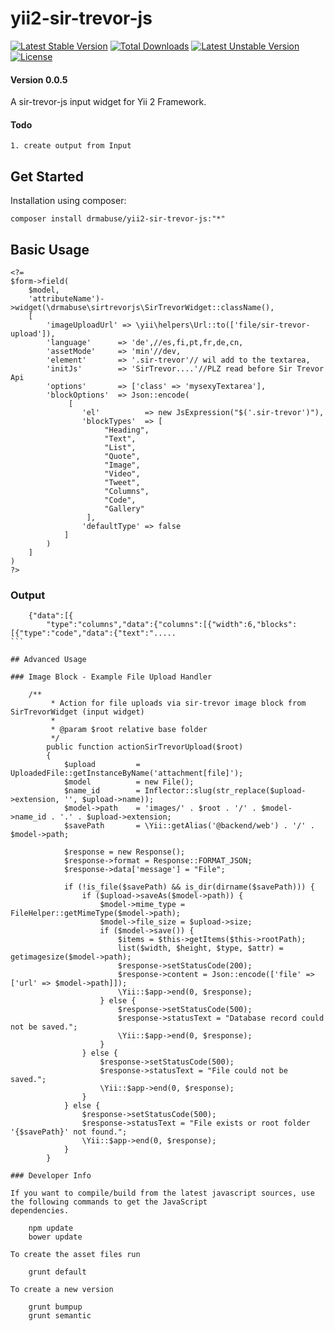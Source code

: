 yii2-sir-trevor-js
==================
[![Latest Stable Version](https://poser.pugx.org/drmabuse/yii2-sir-trevor-js/v/stable.svg)](https://packagist.org/packages/drmabuse/yii2-sir-trevor-js) [![Total Downloads](https://poser.pugx.org/drmabuse/yii2-sir-trevor-js/downloads.svg)](https://packagist.org/packages/drmabuse/yii2-sir-trevor-js) [![Latest Unstable Version](https://poser.pugx.org/drmabuse/yii2-sir-trevor-js/v/unstable.svg)](https://packagist.org/packages/drmabuse/yii2-sir-trevor-js) [![License](https://poser.pugx.org/drmabuse/yii2-sir-trevor-js/license.svg)](https://packagist.org/packages/drmabuse/yii2-sir-trevor-js)

#### Version 0.0.5
A sir-trevor-js input widget for Yii 2 Framework.

#### Todo
    1. create output from Input
    

## Get Started

Installation using composer:

    composer install drmabuse/yii2-sir-trevor-js:"*"

## Basic Usage

    <?=
    $form->field(
        $model,
        'attributeName')->widget(\drmabuse\sirtrevorjs\SirTrevorWidget::className(),
        [
            'imageUploadUrl' => \yii\helpers\Url::to(['file/sir-trevor-upload']),
            'language'      => 'de',//es,fi,pt,fr,de,cn,
            'assetMode'     => 'min'//dev,
            'element'       => '.sir-trevor'// wil add to the textarea,
            'initJs'        => 'SirTrevor....'//PLZ read before Sir Trevor Api
            'options'       => ['class' => 'mysexyTextarea'],
            'blockOptions'  => Json::encode(
                 [
                    'el'          => new JsExpression("$('.sir-trevor')"),
                    'blockTypes'  => [
                         "Heading",
                         "Text",
                         "List",
                         "Quote",
                         "Image",
                         "Video",
                         "Tweet",
                         "Columns",
                         "Code",
                         "Gallery"
                     ],
                    'defaultType' => false
                ]
            )
        ]   
    )
    ?>
    
### Output 
````
    {"data":[{
        "type":"columns","data":{"columns":[{"width":6,"blocks":[{"type":"code","data":{"text":".....
```

## Advanced Usage

### Image Block - Example File Upload Handler

    /**
         * Action for file uploads via sir-trevor image block from SirTrevorWidget (input widget)
         *
         * @param $root relative base folder
         */
        public function actionSirTrevorUpload($root)
        {
            $upload         = UploadedFile::getInstanceByName('attachment[file]');
            $model          = new File();
            $name_id        = Inflector::slug(str_replace($upload->extension, '', $upload->name));
            $model->path    = 'images/' . $root . '/' . $model->name_id . '.' . $upload->extension;
            $savePath       = \Yii::getAlias('@backend/web') . '/' . $model->path;
            
            $response = new Response();
            $response->format = Response::FORMAT_JSON;
            $response->data['message'] = "File";
            
            if (!is_file($savePath) && is_dir(dirname($savePath))) {
                if ($upload->saveAs($model->path)) {
                    $model->mime_type = FileHelper::getMimeType($model->path);
                    $model->file_size = $upload->size;
                    if ($model->save()) {
                        $items = $this->getItems($this->rootPath);
                        list($width, $height, $type, $attr) = getimagesize($model->path);
                        $response->setStatusCode(200);
                        $response->content = Json::encode(['file' => ['url' => $model->path]]);
                        \Yii::$app->end(0, $response);
                    } else {
                        $response->setStatusCode(500);
                        $response->statusText = "Database record could not be saved.";
                        \Yii::$app->end(0, $response);
                    }
                } else {
                    $response->setStatusCode(500);
                    $response->statusText = "File could not be saved.";
                    \Yii::$app->end(0, $response);
                }
            } else {
                $response->setStatusCode(500);
                $response->statusText = "File exists or root folder '{$savePath}' not found.";
                \Yii::$app->end(0, $response);
            }
        }

### Developer Info

If you want to compile/build from the latest javascript sources, use the following commands to get the JavaScript
dependencies.

    npm update
    bower update

To create the asset files run

    grunt default
    
To create a new version

    grunt bumpup
    grunt semantic
    


